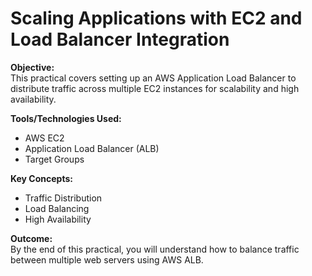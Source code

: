 # Scaling Applications with EC2 and Load Balancer Integration

**Objective:**  
This practical covers setting up an AWS Application Load Balancer to distribute traffic across multiple EC2 instances for scalability and high availability.

**Tools/Technologies Used:**  
- AWS EC2
- Application Load Balancer (ALB)
- Target Groups

**Key Concepts:**  
- Traffic Distribution
- Load Balancing
- High Availability

**Outcome:**  
By the end of this practical, you will understand how to balance traffic between multiple web servers using AWS ALB.
